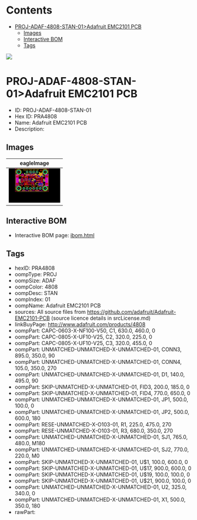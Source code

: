 



Contents
========

* [PROJ-ADAF-4808-STAN-01>Adafruit EMC2101 PCB](#proj-adaf-4808-stan-01adafruit-emc2101-pcb)
	* [Images](#images)
	* [Interactive BOM](#interactive-bom)
	* [Tags](#tags)
  
![][im]
# PROJ-ADAF-4808-STAN-01>Adafruit EMC2101 PCB

- ID: PROJ-ADAF-4808-STAN-01
- Hex ID: PRA4808
- Name: Adafruit EMC2101 PCB
- Description: 

## Images
  
  

|eagleImage|
| :---: |
|[![eagleImage](eagleImage_140.png)](eagleImage_600.png)|

## Interactive BOM

- Interactive BOM page: [ibom.html](kicad/bom/ibom.html)

## Tags

- hexID: PRA4808
- oompType: PROJ
- oompSize: ADAF
- oompColor: 4808
- oompDesc: STAN
- oompIndex: 01
- oompName: Adafruit EMC2101 PCB
- sources: All source files from https://github.com/adafruit/Adafruit-EMC2101-PCB (source licence details in srcLicense.md)
- linkBuyPage: http://www.adafruit.com/products/4808
- oompPart: CAPC-0603-X-NF100-V50, C1, 630.0, 460.0, 0
- oompPart: CAPC-0805-X-UF10-V25, C2, 320.0, 225.0, 0
- oompPart: CAPC-0805-X-UF10-V25, C3, 320.0, 455.0, 0
- oompPart: UNMATCHED-UNMATCHED-X-UNMATCHED-01, CONN3, 895.0, 350.0, 90
- oompPart: UNMATCHED-UNMATCHED-X-UNMATCHED-01, CONN4, 105.0, 350.0, 270
- oompPart: UNMATCHED-UNMATCHED-X-UNMATCHED-01, D1, 140.0, 495.0, 90
- oompPart: SKIP-UNMATCHED-X-UNMATCHED-01, FID3, 200.0, 185.0, 0
- oompPart: SKIP-UNMATCHED-X-UNMATCHED-01, FID4, 770.0, 650.0, 0
- oompPart: UNMATCHED-UNMATCHED-X-UNMATCHED-01, JP1, 500.0, 100.0, 0
- oompPart: UNMATCHED-UNMATCHED-X-UNMATCHED-01, JP2, 500.0, 600.0, 180
- oompPart: RESE-UNMATCHED-X-O103-01, R1, 225.0, 475.0, 270
- oompPart: RESE-UNMATCHED-X-O103-01, R3, 680.0, 350.0, 270
- oompPart: UNMATCHED-UNMATCHED-X-UNMATCHED-01, SJ1, 765.0, 480.0, M180
- oompPart: UNMATCHED-UNMATCHED-X-UNMATCHED-01, SJ2, 770.0, 220.0, M0
- oompPart: SKIP-UNMATCHED-X-UNMATCHED-01, U$1, 100.0, 600.0, 0
- oompPart: SKIP-UNMATCHED-X-UNMATCHED-01, U$17, 900.0, 600.0, 0
- oompPart: SKIP-UNMATCHED-X-UNMATCHED-01, U$19, 100.0, 100.0, 0
- oompPart: SKIP-UNMATCHED-X-UNMATCHED-01, U$21, 900.0, 100.0, 0
- oompPart: UNMATCHED-UNMATCHED-X-UNMATCHED-01, U2, 325.0, 340.0, 0
- oompPart: UNMATCHED-UNMATCHED-X-UNMATCHED-01, X1, 500.0, 350.0, 180
- rawPart: 



[im]: eagleImage_450.png
